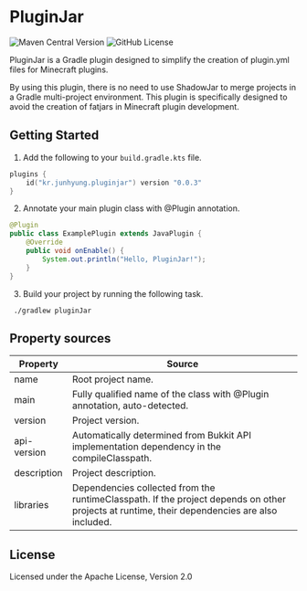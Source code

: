 # PluginJar
![Maven Central Version](https://img.shields.io/maven-central/v/kr.junhyung/pluginjar-plugin)
![GitHub License](https://img.shields.io/github/license/vjh0107/plugin-jar)

PluginJar is a Gradle plugin designed to simplify the creation of plugin.yml files for Minecraft plugins.

By using this plugin, there is no need to use ShadowJar to merge projects in a Gradle multi-project environment.
This plugin is specifically designed to avoid the creation of fatjars in Minecraft plugin development.

## Getting Started

1. Add the following to your `build.gradle.kts` file.
```kotlin
plugins {
    id("kr.junhyung.pluginjar") version "0.0.3"
}
```
2. Annotate your main plugin class with @Plugin annotation.
```java
@Plugin
public class ExamplePlugin extends JavaPlugin {
    @Override
    public void onEnable() {
        System.out.println("Hello, PluginJar!");
    }
}
```
3. Build your project by running the following task.

```
 ./gradlew pluginJar
```

## Property sources

| Property   | Source                       |
|------------|------------------------------|
| name | Root project name. |
| main | Fully qualified name of the class with @Plugin annotation, auto-detected.  |
| version | Project version.  |
| api-version | Automatically determined from Bukkit API implementation dependency in the compileClasspath.    |
| description | Project description.  |
| libraries | Dependencies collected from the runtimeClasspath. If the project depends on other projects at runtime, their dependencies are also included. |

## License

Licensed under the Apache License, Version 2.0
